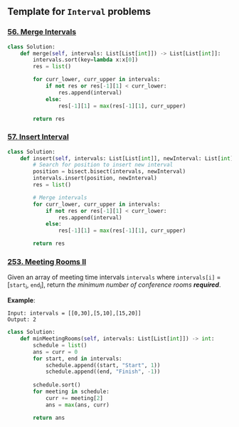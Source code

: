 ## Template for ```Interval``` problems

### [56. Merge Intervals](https://github.com/quananhle/Python/tree/main/Software%20Engineering%20Practicing/Leetcode/Leetcode%2075/Level%202/Day%2017%20-%20Interval/56.%20Merge%20Intervals)

```Python
class Solution:
    def merge(self, intervals: List[List[int]]) -> List[List[int]]:
        intervals.sort(key=lambda x:x[0])
        res = list()

        for curr_lower, curr_upper in intervals:
            if not res or res[-1][1] < curr_lower:
                res.append(interval)
            else:
                res[-1][1] = max(res[-1][1], curr_upper)

        return res
```

### [57. Insert Interval](https://github.com/quananhle/Python/tree/main/Software%20Engineering%20Practicing/Leetcode/Leetcode%2075/Level%202/Day%2017%20-%20Interval/57.%20Insert%20Interval)

```Python
class Solution:
    def insert(self, intervals: List[List[int]], newInterval: List[int]) -> List[List[int]]:
        # Search for position to insert new interval
        position = bisect.bisect(intervals, newInterval)
        intervals.insert(position, newInterval)
        res = list()

        # Merge intervals
        for curr_lower, curr_upper in intervals:
            if not res or res[-1][1] < curr_lower:
                res.append(interval)
            else:
                res[-1][1] = max(res[-1][1], curr_upper)

        return res
```

### [253. Meeting Rooms II](https://github.com/quananhle/Python/blob/66c7b6505d2cce8287892fe803ccd2469ec10668/Software%20Engineering%20Practicing/Leetcode/Bloomberg/253.%20Meeting%20Rooms%20II)

Given an array of meeting time intervals ```intervals``` where ```intervals[i]``` = [```start```<sub>i</sub>, ```end```<sub>i</sub>], return _the minimum number of conference rooms __required___. 

__Example__:
```
Input: intervals = [[0,30],[5,10],[15,20]]
Output: 2
```

```Python
class Solution:
    def minMeetingRooms(self, intervals: List[List[int]]) -> int:
        schedule = list()
        ans = curr = 0
        for start, end in intervals:
            schedule.append((start, "Start", 1))
            schedule.append((end, "Finish", -1))
            
        schedule.sort()
        for meeting in schedule:
            curr += meeting[2]
            ans = max(ans, curr)

        return ans
```

